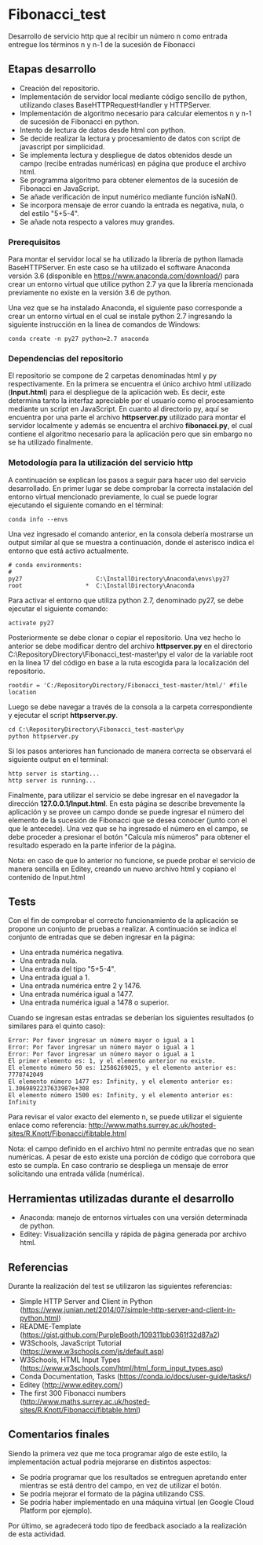 # Fibonacci_test
Desarrollo de servicio http que al recibir un número n como entrada entregue los términos n y n-1 de la sucesión de Fibonacci

## Etapas desarrollo

* Creación del repositorio.
* Implementación de servidor local mediante código sencillo de python, utilizando clases BaseHTTPRequestHandler y HTTPServer.
* Implementación de algoritmo necesario para calcular elementos n y n-1 de sucesión de Fibonacci en python.
* Intento de lectura de datos desde html con python.
* Se decide realizar la lectura y procesamiento de datos con script de javascript por simplicidad.
* Se implementa lectura y despliegue de datos obtenidos desde un campo (recibe entradas numéricas) en página que produce el archivo html.
* Se programma algoritmo para obtener elementos de la sucesión de Fibonacci en JavaScript.
* Se añade verificación de input numérico mediante función isNaN().
* Se incorpora mensaje de error cuando la entrada es negativa, nula, o del estilo "5+5-4".
* Se añade nota respecto a valores muy grandes.

### Prerequisitos
Para montar el servidor local se ha utilizado la librería de python llamada BaseHTTPServer. En este caso se ha utilizado el software Anaconda versión 3.6 (disponible en https://www.anaconda.com/download/) para crear un entorno virtual que utilice python 2.7 ya que la librería mencionada previamente no existe en la versión 3.6 de python.

Una vez que se ha instalado Anaconda, el siguiente paso corresponde a crear un entorno virtual en el cual se instale python 2.7 ingresando la siguiente instrucción en la linea de comandos de Windows:

```
conda create -n py27 python=2.7 anaconda
```

### Dependencias del repositorio
El repositorio se compone de 2 carpetas denominadas html y py respectivamente. En la primera se encuentra el único archivo html utilizado (**Input.html**) para el despliegue de la aplicación web. Es decir, este determina tanto la interfaz apreciable por el usuario como el procesamiento mediante un script en JavaScript. En cuanto al directorio py, aquí se encuentra por una parte el archivo **httpserver.py** utilizado para montar el servidor localmente y además se encuentra el archivo **fibonacci.py**, el cual contiene el algoritmo necesario para la aplicación pero que sin embargo no se ha utilizado finalmente.


### Metodología para la utilización del servicio http

A continuación se explican los pasos a seguir para hacer uso del servicio desarrollado. En primer lugar se debe comprobar la correcta instalación del entorno virtual mencionado previamente, lo cual se puede lograr ejecutando el siguiente comando en el términal:
```
conda info --envs
```
Una vez ingresado el comando anterior, en la consola debería mostrarse un output similar al que se muestra a continuación, donde el asterisco indica el entorno que está activo actualmente. 
```
# conda environments:
#
py27                     C:\InstallDirectory\Anaconda\envs\py27
root                  *  C:\InstallDirectory\Anaconda
```
Para activar el entorno que utiliza python 2.7, denominado py27, se debe ejecutar el siguiente comando:
```
activate py27
```
Posteriormente se debe clonar o copiar el repositorio. Una vez hecho lo anterior se debe modificar dentro del archivo **httpserver.py** en el directorio C:\RepositoryDirectory\Fibonacci_test-master\py el valor de la variable root en la línea 17 del código en base a la ruta escogida para la localización del repositorio.
```
rootdir = 'C:/RepositoryDirectory/Fibonacci_test-master/html/' #file location
```
Luego se debe navegar a través de la consola a la carpeta correspondiente y ejecutar el script **httpserver.py**.
```
cd C:\RepositoryDirectory\Fibonacci_test-master\py
python httpserver.py
```
Si los pasos anteriores han funcionado de manera correcta se observará el siguiente output en el terminal:

```
http server is starting...
http server is running...

```
Finalmente, para utilizar el servicio se debe ingresar en el navegador la dirección **127.0.0.1/Input.html**. En esta página se describe brevemente la aplicación y se provee un campo donde se puede ingresar el número del elemento de la sucesión de Fibonacci que se desea conocer (junto con el que le antecede). Una vez que se ha ingresado el número en el campo, se debe proceder a presionar el botón "Calcula mis números" para obtener el resultado esperado en la parte inferior de la página.

Nota: en caso de que lo anterior no funcione, se puede probar el servicio de manera sencilla en Editey, creando un nuevo archivo html y copiano el contenido de Input.html


## Tests

Con el fin de comprobar el correcto funcionamiento de la aplicación se propone un conjunto de pruebas a realizar. A continuación se indica el conjunto de entradas que se deben ingresar en la página:

* Una entrada numérica negativa.
* Una entrada nula.
* Una entrada del tipo "5+5-4".
* Una entrada igual a 1.
* Una entrada numérica entre 2 y 1476.
* Una entrada numérica igual a 1477.
* Una entrada numérica igual a 1478 o superior.

Cuando se ingresan estas entradas se deberían los siguientes resultados (o similares para el quinto caso):
```
Error: Por favor ingresar un número mayor o igual a 1
Error: Por favor ingresar un número mayor o igual a 1
Error: Por favor ingresar un número mayor o igual a 1
El primer elemento es: 1, y el elemento anterior no existe.
El elemento número 50 es: 12586269025, y el elemento anterior es: 7778742049
El elemento número 1477 es: Infinity, y el elemento anterior es: 1.3069892237633987e+308
El elemento número 1500 es: Infinity, y el elemento anterior es: Infinity
```
Para revisar el valor exacto del elemento n, se puede utilizar el siguiente enlace como referencia: http://www.maths.surrey.ac.uk/hosted-sites/R.Knott/Fibonacci/fibtable.html

Nota: el campo definido en el archivo html no permite entradas que no sean numéricas. A pesar de esto existe una porción de código que corrobora que esto se cumpla. En caso contrario se despliega un mensaje de error solicitando una entrada válida (numérica).


## Herramientas utilizadas durante el desarrollo

* Anaconda: manejo de entornos virtuales con una versión determinada de python.
* Editey: Visualización sencilla y rápida de página generada por archivo html.

## Referencias

Durante la realización del test se utilizaron las siguientes referencias:

* Simple HTTP Server and Client in Python (https://www.junian.net/2014/07/simple-http-server-and-client-in-python.html)
* README-Template (https://gist.github.com/PurpleBooth/109311bb0361f32d87a2)
* W3Schools, JavaScript Tutorial (https://www.w3schools.com/js/default.asp)
* W3Schools, HTML Input Types (https://www.w3schools.com/html/html_form_input_types.asp)
* Conda Documentation, Tasks (https://conda.io/docs/user-guide/tasks/)
* Editey (http://www.editey.com/)
* The first 300 Fibonacci numbers (http://www.maths.surrey.ac.uk/hosted-sites/R.Knott/Fibonacci/fibtable.html)

## Comentarios finales

Siendo la primera vez que me toca programar algo de este estilo, la implementación actual podría mejorarse en distintos aspectos:

* Se podría programar que los resultados se entreguen apretando enter mientras se está dentro del campo, en vez de utilizar el botón.
* Se podría mejorar el formato de la página utilizando CSS.
* Se podría haber implementado en una máquina virtual (en Google Cloud Platform por ejemplo).

Por último, se agradecerá todo tipo de feedback asociado a la realización de esta actividad.





